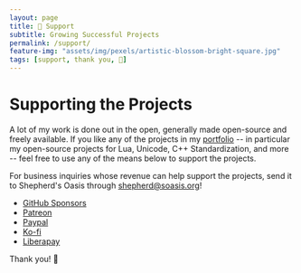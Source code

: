 ```yaml
---
layout: page
title: 💚 Support
subtitle: Growing Successful Projects
permalink: /support/
feature-img: "assets/img/pexels/artistic-blossom-bright-square.jpg"
tags: [support, thank you, 💚]
---
```


# Supporting the Projects

A lot of my work is done out in the open, generally made open-source and freely available. If you like any of the projects in my [portfolio](/portfolio) -- in particular my open-source projects for Lua, Unicode, C++ Standardization, and more -- feel free to use any of the means below to support the projects.

For business inquiries whose revenue can help support the projects, send it to Shepherd's Oasis through [shepherd@soasis.org](mailto:shepherd@soasis.org)!

- [GitHub Sponsors](https://github.com/users/ThePhD/sponsorship)
- [Patreon](https://www.patreon.com/Soasis)
- [Paypal](https://www.paypal.me/Soasis)
- [Ko-fi](https://ko-fi.com/Soasis)
- [Liberapay](https://liberapay.com/Soasis)

Thank you! 💚
